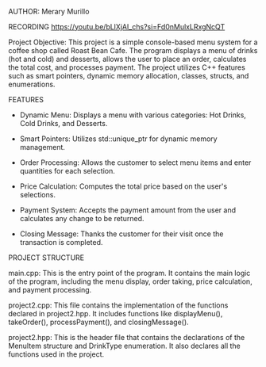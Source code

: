 AUTHOR: Merary Murillo

RECORDING <https://youtu.be/bLlXjAI_chs?si=Fd0nMulxLRxgNcQT>

Project Objective: This project is a simple console-based menu system 
for a coffee shop called Roast Bean Cafe. The program displays a menu 
of drinks (hot and cold) and desserts, allows the user to place an 
order, calculates the total cost, and processes payment. The project 
utilizes C++ features such as smart pointers, dynamic memory 
allocation, classes, structs, and enumerations.



FEATURES

 - Dynamic Menu: Displays a menu with various categories: Hot Drinks, Cold Drinks, and Desserts.
 
- Smart Pointers: Utilizes std::unique_ptr for dynamic memory management.

- Order Processing: Allows the customer to select menu items and enter quantities for each selection.

- Price Calculation: Computes the total price based on the user's selections.

- Payment System: Accepts the payment amount from the user and calculates any change to be returned.

- Closing Message: Thanks the customer for their visit once the transaction is completed.



PROJECT STRUCTURE

  main.cpp:
This is the entry point of the program.
It contains the main logic of the program, including the menu display, order taking, price calculation, and payment processing.


  project2.cpp:
This file contains the implementation of the functions declared in project2.hpp.
It includes functions like displayMenu(), takeOrder(), processPayment(), and closingMessage().


  project2.hpp:
This is the header file that contains the declarations of the MenuItem structure and DrinkType enumeration.
It also declares all the functions used in the project.
